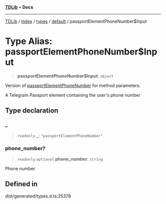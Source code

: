 [**TDLib**](../../../../../../README.md) • **Docs**

***

[TDLib](../../../../../../modules.md) / [index](../../../../../README.md) / [types](../../../README.md) / [default](../README.md) / passportElementPhoneNumber$Input

# Type Alias: passportElementPhoneNumber$Input

> **passportElementPhoneNumber$Input**: `object`

Version of [passportElementPhoneNumber](passportElementPhoneNumber.md) for method parameters.

A Telegram Passport element containing the user's phone number

## Type declaration

### \_

> `readonly` **\_**: `"passportElementPhoneNumber"`

### phone\_number?

> `readonly` `optional` **phone\_number**: `string`

Phone number

## Defined in

dist/generated/types.d.ts:25378
